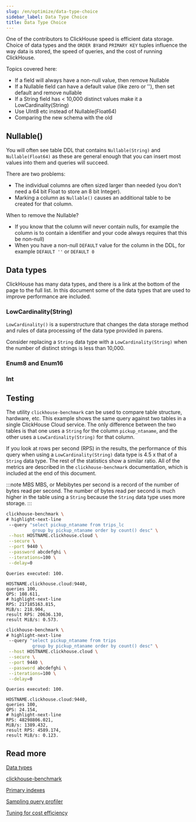 ```yaml
---
slug: /en/optimize/data-type-choice
sidebar_label: Data Type Choice
title: Data Type Choice
---
```


One of the contributors to ClickHouse speed is efficient data storage.
Choice of data types and the `ORDER BY`and `PRIMARY KEY` tuples influence the way data is stored, the speed of queries, and the cost of running ClickHouse.

Topics covered here:
- If a field will always have a non-null value, then remove Nullable
- If a Nullable field can have a default value (like zero or ''), then set default and remove nullable
- If a String field has < 10,000 distinct values make it a LowCardinality(String)
- Use UInt8 etc instead of Nullable(Float64)
- Comparing the new schema with the old

## Nullable()
You will often see table DDL that contains `Nullable(String)` and `Nullable(Float64)` as these are general enough that you can insert most values into them and queries will succeed.  

There are two problems:
- The individual columns are often sized larger than needed (you don't need a 64 bit Float to store an 8 bit Integer).
- Marking a column as `Nullable()` causes an additional table to be created for that column. 

When to remove the Nullable?
- If you know that the column will never contain nulls, for example the column is to contain a identifier and your code always requires that this be non-null)
- When you have a non-null `DEFAULT` value for the column in the DDL, for example `DEFAULT ''` or `DEFAULT 0`

## Data types

ClickHouse has many data types, and there is a link at the bottom of the page to the full list.  In this document some of the data types that are used to improve performance are included.

### LowCardinality(String)

`LowCardinality()` is a superstructure that changes the data storage method and rules of data processing of the data type provided in parens.

Consider replacing a `String` data type with a `LowCardinality(String)` when the number of distinct strings is less than 10,000.

### Enum8 and Enum16

### Int


## Testing

The utility `clickhouse-benchmark` can be used to compare table structure, hardware, etc.  This example shows the same query against two tables in a single ClickHouse Cloud service.  The only difference between the two tables is that one uses a `String` for the column `pickup_ntaname`, and the other uses a `LowCardinality(String)` for that column.

If you look at rows per second (RPS) in the results, the performance of this query when using a `LowCardinality(String)` data type is 4.5 x that of a `String` data type.  The rest of the statistics show a similar ratio.  All of the metrics are described in the `clickhouse-benchmark` documentation, which is included at the end of this document.

:::note MBS
MBS, or Mebibytes per second is a record of the number of bytes read per second. The number of bytes read per second is much higher in the table using a `String` because the `String` data type uses more storage.
:::

```bash
clickhouse-benchmark \
# highlight-next-line
 --query "select pickup_ntaname from trips_lc
          group by pickup_ntaname order by count() desc" \
 --host HOSTNAME.clickhouse.cloud \
 --secure \
 --port 9440 \
 --password abcdefghi \
 --iterations=100 \
 --delay=0
```
```response
Queries executed: 100.

HOSTNAME.clickhouse.cloud:9440, 
queries 100, 
QPS: 108.611, 
# highlight-next-line
RPS: 217185163.815, 
MiB/s: 218.904, 
result RPS: 20636.130, 
result MiB/s: 0.573.
```

```bash
clickhouse-benchmark \
# highlight-next-line
 --query "select pickup_ntaname from trips
          group by pickup_ntaname order by count() desc" \
 --host HOSTNAME.clickhouse.cloud \
 --secure \
 --port 9440 \
 --password abcdefghi \
 --iterations=100 \
 --delay=0
```
```response
Queries executed: 100.

HOSTNAME.clickhouse.cloud:9440,
queries 100, 
QPS: 24.154, 
# highlight-next-line
RPS: 48298806.021, 
MiB/s: 1389.432, 
result RPS: 4589.174, 
result MiB/s: 0.123.
```

## Read more

[Data types](/docs/en/sql-reference/data-types/index.md)

[clickhouse-benchmark](/docs/en/operations/utilities/clickhouse-benchmark.md)

[Primary indexes](/docs/en/guides/improving-query-performance/sparse-primary-indexes/sparse-primary-indexes-intro.md)

[Sampling query profiler](/docs/en/operations/optimizing-performance/sampling-query-profiler.md)

[Tuning for cost efficiency](/docs/en/manage/tuning-for-cloud-cost-efficiency.md)

